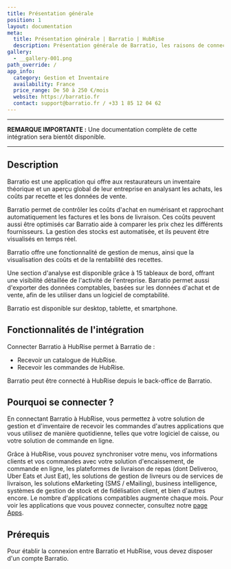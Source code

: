 ```yaml
---
title: Présentation générale
position: 1
layout: documentation
meta:
  title: Présentation générale | Barratio | HubRise
  description: Présentation générale de Barratio, les raisons de connecter votre caisse à HubRise et liste des fonctionnalités de l'intégration avec HubRise.
gallery:
  - __gallery-001.png
path_override: /
app_info:
  category: Gestion et Inventaire
  availability: France
  price_range: De 50 à 250 €/mois
  website: https://barratio.fr
  contact: support@barratio.fr / +33 1 85 12 04 62
---
```


---

**REMARQUE IMPORTANTE :** Une documentation complète de cette intégration sera bientôt disponible.

---

## Description

Barratio est une application qui offre aux restaurateurs un inventaire théorique et un aperçu global de leur entreprise en analysant les achats, les coûts par recette et les données de vente.

Barratio permet de contrôler les coûts d'achat en numérisant et rapprochant automatiquement les factures et les bons de livraison. Ces coûts peuvent aussi être optimisés car Barratio aide à comparer les prix chez les différents fournisseurs. La gestion des stocks est automatisée, et ils peuvent être visualisés en temps réel.

Barratio offre une fonctionnalité de gestion de menus, ainsi que la visualisation des coûts et de la rentabilité des recettes.

Une section d'analyse est disponible grâce à 15 tableaux de bord, offrant une visibilité détaillée de l'activité de l'entreprise. Barratio permet aussi d'exporter des données comptables, basées sur les données d'achat et de vente, afin de les utiliser dans un logiciel de comptabilité.

Barratio est disponible sur desktop, tablette, et smartphone.

## Fonctionnalités de l'intégration

Connecter Barratio à HubRise permet à Barratio de :

- Recevoir un catalogue de HubRise.
- Recevoir les commandes de HubRise.

Barratio peut être connecté à HubRise depuis le back-office de Barratio.

## Pourquoi se connecter ?

En connectant Barratio à HubRise, vous permettez à votre solution de gestion et d'inventaire de recevoir les commandes d'autres applications que vous utilisez de manière quotidienne, telles que votre logiciel de caisse, ou votre solution de commande en ligne.

Grâce à HubRise, vous pouvez synchroniser votre menu, vos informations clients et vos commandes avec votre solution d'encaissement, de commande en ligne, les plateformes de livraison de repas (dont Deliveroo, Uber Eats et Just Eat), les solutions de gestion de livreurs ou de services de livraison, les solutions eMarketing (SMS / eMailing), business intelligence, systèmes de gestion de stock et de fidélisation client, et bien d'autres encore. Le nombre d'applications compatibles augmente chaque mois. Pour voir les applications que vous pouvez connecter, consultez notre [page Apps](/apps).

## Prérequis

Pour établir la connexion entre Barratio et HubRise, vous devez disposer d'un compte Barratio.
